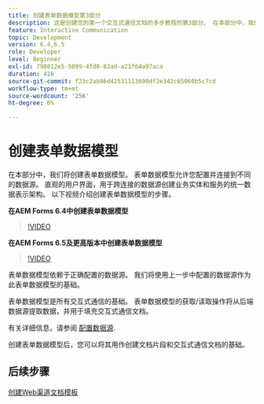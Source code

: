 ```yaml
---
title: 创建表单数据模型第3部分
description: 这是创建您的第一个交互式通信文档的多步教程的第3部分。 在本部分中，我们将创建表单数据模型。 表单数据模型允许您配置和连接到不同的数据源。它提供了一个直观的用户界面，用于跨连接的数据源创建业务实体和服务的统一数据表示架构。以下视频介绍了创建表单数据模型的步骤。
feature: Interactive Communication
topic: Development
version: 6.4,6.5
role: Developer
level: Beginner
exl-id: 798012e5-5099-4fd0-82ad-a21f64a97aca
duration: 416
source-git-commit: f23c2ab86d42531113690df2e342c65060b5c7cd
workflow-type: tm+mt
source-wordcount: '256'
ht-degree: 0%

---
```


# 创建表单数据模型

在本部分中，我们将创建表单数据模型。 表单数据模型允许您配置并连接到不同的数据源。 直观的用户界面，用于跨连接的数据源创建业务实体和服务的统一数据表示架构。 以下视频介绍创建表单数据模型的步骤。

**在AEM Forms 6.4中创建表单数据模型**

>[!VIDEO](https://video.tv.adobe.com/v/27763?quality=12&learn=on)

**在AEM Forms 6.5及更高版本中创建表单数据模型**

>[!VIDEO](https://video.tv.adobe.com/v/27765?quality=12&learn=on)

表单数据模型依赖于正确配置的数据源。 我们将使用上一步中配置的数据源作为此表单数据模型的基础。

表单数据模型是所有交互式通信的基础。 表单数据模型的获取/读取操作将从后端数据源提取数据，并用于填充交互式通信文档。

有关详细信息，请参阅 [配置数据源](parttwo.md).

创建表单数据模型后，您可以将其用作创建文档片段和交互式通信文档的基础。

## 后续步骤

[创建Web渠道文档模板](./partfour.md)


